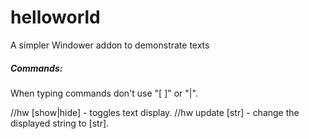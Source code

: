 # helloworld
 A simpler Windower addon to demonstrate texts

##### Commands:
When typing commands don't use "[ ]" or "|".

  //hw [show|hide]  - toggles text display.
  //hw update [str] - change the displayed string to [str].
